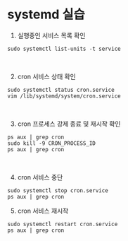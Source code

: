 # systemd 실습 
1. 실행중인 서비스 목록 확인
```
sudo systemctl list-units -t service
```

<br/>

2. cron 서비스 상태 확인 
```
sudo systemctl status cron.service
vim /lib/systemd/system/cron.service 
```

<br/>

3. cron 프로세스 강제 종료 및 재시작 확인
```
ps aux | grep cron
sudo kill -9 CRON_PROCESS_ID
ps aux | grep cron
```

<br/>

4. cron 서비스 중단 
```
sudo systemctl stop cron.service
ps aux | grep cron
```

5. cron 서비스 재시작
```
sudo systemctl restart cron.service
ps aux | grep cron
```

